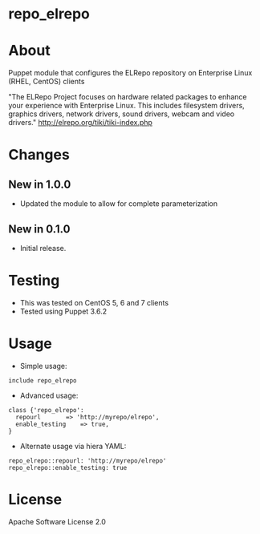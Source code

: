 # repo_elrepo

# About
Puppet module that configures the ELRepo repository
on Enterprise Linux (RHEL, CentOS) clients

"The ELRepo Project focuses on hardware related packages to enhance your
experience with Enterprise Linux. This includes filesystem drivers,
graphics drivers, network drivers, sound drivers, webcam and video drivers."
http://elrepo.org/tiki/tiki-index.php

# Changes
## New in 1.0.0
  * Updated the module to allow for complete parameterization

## New in 0.1.0
  * Initial release.

# Testing
  * This was tested on CentOS 5, 6 and 7 clients
  * Tested using Puppet 3.6.2

# Usage
  * Simple usage:
```
include repo_elrepo
```
  * Advanced usage:
```
class {'repo_elrepo':
  repourl       => 'http://myrepo/elrepo',
  enable_testing    => true,
}
```
  * Alternate usage via hiera YAML:
```
repo_elrepo::repourl: 'http://myrepo/elrepo'
repo_elrepo::enable_testing: true
```
# License
Apache Software License 2.0
